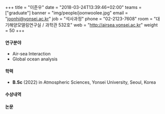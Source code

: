 +++
title = "이준우"
date = "2018-03-24T13:39:46+02:00"
teams = ["graduate"]
banner = "img/people/joonwoolee.jpg"
email = "joonhi@yonsei.ac.kr"
job = "석사과정"
phone = "02-2123-7608"
room = "대기해양모델링연구실 / 과학관 532호"
web = "http://airsea.yonsei.ac.kr"
weight = 50
+++

#### 연구분야
+ Air-sea Interaction
+ Global ocean analysis

#### 학력

+ **B.Sc** (2022) in Atmospheric Sciences, Yonsei University, Seoul, Korea



#### 수상내역


#### 논문

